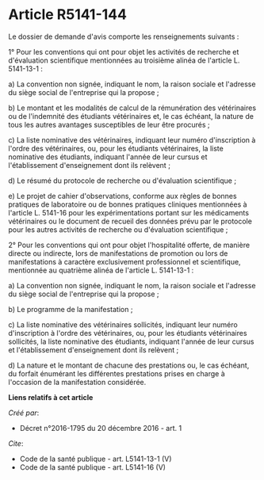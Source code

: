 # Article R5141-144

Le dossier de demande d'avis comporte les renseignements suivants : 

1° Pour les conventions qui ont pour objet les activités de recherche et d'évaluation scientifique mentionnées au troisième
alinéa de l'article L. 5141-13-1 : 

a) La convention non signée, indiquant le nom, la raison sociale et l'adresse du siège social de l'entreprise qui la
propose ; 

b) Le montant et les modalités de calcul de la rémunération des vétérinaires ou de l'indemnité des étudiants vétérinaires et,
le cas échéant, la nature de tous les autres avantages susceptibles de leur être procurés ; 

c) La liste nominative des vétérinaires, indiquant leur numéro d'inscription à l'ordre des vétérinaires, ou, pour les
étudiants vétérinaires, la liste nominative des étudiants, indiquant l'année de leur cursus et l'établissement d'enseignement
dont ils relèvent ; 

d) Le résumé du protocole de recherche ou d'évaluation scientifique ; 

e) Le projet de cahier d'observations, conforme aux règles de bonnes pratiques de laboratoire ou de bonnes pratiques
cliniques mentionnées à l'article L. 5141-16 pour les expérimentations portant sur les médicaments vétérinaires ou le
document de recueil des données prévu par le protocole pour les autres activités de recherche ou d'évaluation scientifique ; 

2° Pour les conventions qui ont pour objet l'hospitalité offerte, de manière directe ou indirecte, lors de manifestations de
promotion ou lors de manifestations à caractère exclusivement professionnel et scientifique, mentionnée au quatrième alinéa
de l'article L. 5141-13-1 : 

a) La convention non signée, indiquant le nom, la raison sociale et l'adresse du siège social de l'entreprise qui la
propose ; 

b) Le programme de la manifestation ; 

c) La liste nominative des vétérinaires sollicités, indiquant leur numéro d'inscription à l'ordre des vétérinaires, ou, pour
les étudiants vétérinaires sollicités, la liste nominative des étudiants, indiquant l'année de leur cursus et l'établissement
d'enseignement dont ils relèvent ; 

d) La nature et le montant de chacune des prestations ou, le cas échéant, du forfait énumérant les différentes prestations
prises en charge à l'occasion de la manifestation considérée.

**Liens relatifs à cet article**

_Créé par_:

  - Décret n°2016-1795 du 20 décembre 2016 - art. 1

_Cite_:

  - Code de la santé publique - art. L5141-13-1 (V)
  - Code de la santé publique - art. L5141-16 (V)
